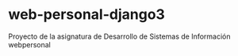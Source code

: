 # web-personal-django3
Proyecto de la asignatura de Desarrollo de Sistemas de Información webpersonal

